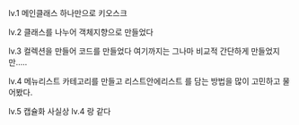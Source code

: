 lv.1 메인클래스 하나만으로 키오스크

lv.2 클래스를 나누어 객체지향으로 만들었다 

lv.3 컬렉션을 만들어 코드를 만들었다 여기까지는 그나마 비교적 간단하게 만들었지만.....

lv.4 메뉴리스트 카테고리를 만들고 리스트안에리스트 를 담는 방법을 많이 고민하고 물어봤다.

lv.5 캡슐화 사실상 lv.4 랑 같다

